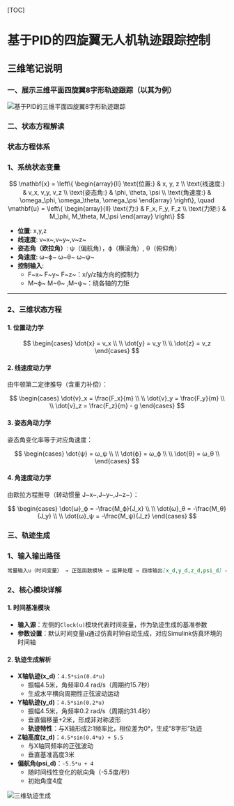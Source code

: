 [TOC]

# 基于PID的四旋翼无人机轨迹跟踪控制

## 三维笔记说明

### 一、展示三维平面四旋翼8字形轨迹跟踪（以其为例）

![基于PID的三维平面四旋翼8字形轨迹跟踪](/imgs/2025-05-04/XCa9LOXWW6ZH955l.png "基于PID的三维平面四旋翼8字形轨迹跟踪")

### 二、状态方程解读

### **状态方程体系**

### ​**1、系统状态变量**

$$
\mathbf{x} = \left\{
\begin{array}{ll}
    \text{位置:}       & x, y, z \\
    \text{线速度:}    & v_x, v_y, v_z \\
    \text{姿态角:}    & \phi, \theta, \psi \\
    \text{角速度:}    & \omega_\phi, \omega_\theta, \omega_\psi
\end{array}
\right\}, \quad
\mathbf{u} = \left\{
\begin{array}{ll}
    \text{力:}       & F_x, F_y, F_z \\
    \text{力矩:}     & M_\phi, M_\theta, M_\psi
\end{array}
\right\}
$$

-   ​**位置**: x,y,z
-   ​**线速度**: v~x~​,v~y~​,v~z~​
-   ​**姿态角（欧拉角）​**:  ψ（偏航角），ϕ（横滚角）, θ（俯仰角）
-   ​**角速度**: ω~ϕ~​ ω~θ~ ω~ψ​~
-   ​**控制输入**:
    -   F~x~​ F~y~​ F~z~​：x/y/z轴方向的控制力
    -   M~ϕ​~ M~θ~ ,M~ψ~​：绕各轴的力矩

----------

### ​**2、三维状态方程**

#### ​**1. 位置动力学**

$$
\begin{cases} 
\dot{x} = v_x \\ \\
\dot{y} = v_y \\ \\
\dot{z} = v_z 
\end{cases}
$$

#### **2. 线速度动力学**

由牛顿第二定律推导（含重力补偿）：

$$
\begin{cases} 
\dot{v}_x = \frac{F_x}{m} \\ \\
\dot{v}_y = \frac{F_y}{m} \\ \\
\dot{v}_z = \frac{F_z}{m} - g 
\end{cases}
$$

#### ​**3. 姿态角动力学**

姿态角变化率等于对应角速度：


$$
\begin{cases} 
\dot{ψ} = ω_ψ \\ \\
\dot{ϕ} = ω_ϕ \\ \\
\dot{θ} = ω_θ \\ 
\end{cases}
$$

#### ​**4. 角速度动力学**

由欧拉方程推导（转动惯量 J~x~​,J~y~​,J~z~​）：


$$
\begin{cases} 
\dot{ω}_ϕ = -\frac{M_ϕ}{J_x} \\ \\
\dot{ω}_θ = -\frac{M_θ}{J_y} \\ \\
\dot{ω}_ψ = -\frac{M_ψ}{J_z}
\end{cases}
$$


### 三、轨迹生成

### 1、输入输出路径

```markdown
常量输入u（时间变量） → 正弦函数模块 → 运算处理 → 四维输出[x_d,y_d,z_d,psi_d] → 轨迹合成(out_desire)
```
### 2、核心模块详解

#### 1. 时间基准模块

-   ​**输入源**：左侧的`Clock(u)`模块代表时间变量，作为轨迹生成的基准参数
-   ​**参数设置**：默认时间变量u通过仿真时钟自动生成，对应Simulink仿真环境的时间轴

#### 2. 轨迹生成解析

-   ​**X轴轨迹(x_d)**：`4.5*sin(0.4*u)`
    -   振幅4.5米，角频率0.4 rad/s（周期约15.7秒）
    -   生成水平横向周期性正弦波动运动
-   ​**Y轴轨迹(y_d)**：`4.5*sin(0.2*u)`
    -   振幅4.5米，角频率0.2 rad/s（周期约31.4秒）
    -   垂直偏移量+2米，形成非对称波形
    - ​**轨迹特性**：与X轴形成2:1频率比，相位差为0°，生成“8字形”轨迹
-   ​**Z轴高度(z_d)**：`4.5*sin(0.4*u) + 5.5`
    -   与X轴同频率的正弦波动
    -   垂直基准高度3米
-   ​**偏航角(psi_d)**：`-5.5*u + 4`
    -   随时间线性变化的航向角（-5.5度/秒）
    -   初始角度4度

![三维轨迹生成](/imgs/2025-05-04/n5O7dN3UI0TOlHs7.png "三维轨迹生成")
<!--stackedit_data:
eyJoaXN0b3J5IjpbODE0Nzc5NDQxLDc3MTcxNjc3OCwxNzM1OT
YzMzQ2LDE4MzY2NDc4NzcsLTc5ODk5NDk3NiwtMTg4NDc1MzQz
NywtNTAxMzQ0NjEwLDIwNTUxNzY4NF19
-->